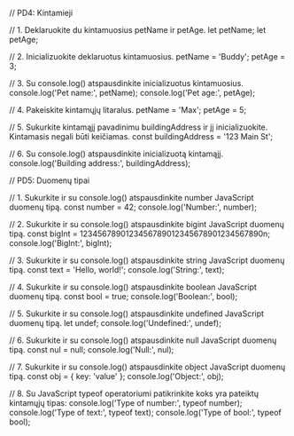 // PD4: Kintamieji

// 1. Deklaruokite du kintamuosius petName ir petAge.
let petName;
let petAge;

// 2. Inicializuokite deklaruotus kintamuosius.
petName = 'Buddy';
petAge = 3;

// 3. Su console.log() atspausdinkite inicializuotus kintamuosius.
console.log('Pet name:', petName);
console.log('Pet age:', petAge);

// 4. Pakeiskite kintamųjų litaralus.
petName = 'Max';
petAge = 5;

// 5. Sukurkite kintamąjį pavadinimu buildingAddress ir jį inicializuokite. Kintamasis negali būti keičiamas.
const buildingAddress = '123 Main St';

// 6. Su console.log() atspausdinkite inicializuotą kintamąjį.
console.log('Building address:', buildingAddress);

// PD5: Duomenų tipai

// 1. Sukurkite ir su console.log() atspausdinkite number JavaScript duomenų tipą.
const number = 42;
console.log('Number:', number);

// 2. Sukurkite ir su console.log() atspausdinkite bigint JavaScript duomenų tipą.
const bigInt = 1234567890123456789012345678901234567890n;
console.log('BigInt:', bigInt);

// 3. Sukurkite ir su console.log() atspausdinkite string JavaScript duomenų tipą.
const text = 'Hello, world!';
console.log('String:', text);

// 4. Sukurkite ir su console.log() atspausdinkite boolean JavaScript duomenų tipą.
const bool = true;
console.log('Boolean:', bool);

// 5. Sukurkite ir su console.log() atspausdinkite undefined JavaScript duomenų tipą.
let undef;
console.log('Undefined:', undef);

// 6. Sukurkite ir su console.log() atspausdinkite null JavaScript duomenų tipą.
const nul = null;
console.log('Null:', nul);

// 7. Sukurkite ir su console.log() atspausdinkite object JavaScript duomenų tipą.
const obj = { key: 'value' };
console.log('Object:', obj);

// 8. Su JavaScript typeof operatoriumi patikrinkite koks yra pateiktų kintamųjų tipas:
console.log('Type of number:', typeof number);
console.log('Type of text:', typeof text);
console.log('Type of bool:', typeof bool);
